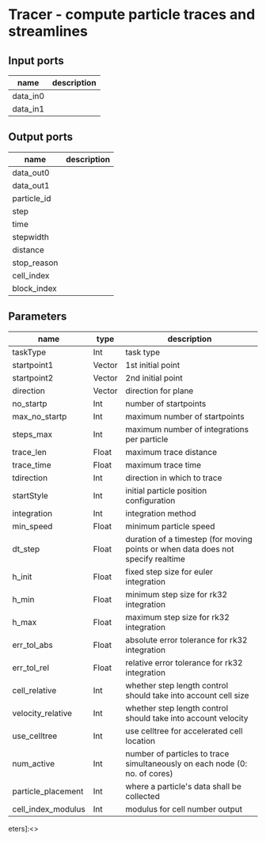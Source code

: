 [headline]:<>
Tracer - compute particle traces and streamlines
================================================
[headline]:<>
[inputPorts]:<>
Input ports
-----------
|name|description|
|-|-|
|data_in0||
|data_in1||


[inputPorts]:<>
[outputPorts]:<>
Output ports
------------
|name|description|
|-|-|
|data_out0||
|data_out1||
|particle_id||
|step||
|time||
|stepwidth||
|distance||
|stop_reason||
|cell_index||
|block_index||


[outputPorts]:<>
[parameters]:<>
Parameters
----------
|name|type|description|
|-|-|-|
|taskType|Int|task type|
|startpoint1|Vector|1st initial point|
|startpoint2|Vector|2nd initial point|
|direction|Vector|direction for plane|
|no_startp|Int|number of startpoints|
|max_no_startp|Int|maximum number of startpoints|
|steps_max|Int|maximum number of integrations per particle|
|trace_len|Float|maximum trace distance|
|trace_time|Float|maximum trace time|
|tdirection|Int|direction in which to trace|
|startStyle|Int|initial particle position configuration|
|integration|Int|integration method|
|min_speed|Float|minimum particle speed|
|dt_step|Float|duration of a timestep (for moving points or when data does not specify realtime|
|h_init|Float|fixed step size for euler integration|
|h_min|Float|minimum step size for rk32 integration|
|h_max|Float|maximum step size for rk32 integration|
|err_tol_abs|Float|absolute error tolerance for rk32 integration|
|err_tol_rel|Float|relative error tolerance for rk32 integration|
|cell_relative|Int|whether step length control should take into account cell size|
|velocity_relative|Int|whether step length control should take into account velocity|
|use_celltree|Int|use celltree for accelerated cell location|
|num_active|Int|number of particles to trace simultaneously on each node (0: no. of cores)|
|particle_placement|Int|where a particle's data shall be collected|
|cell_index_modulus|Int|modulus for cell number output|

[parameters]:<>
eters]:<>

